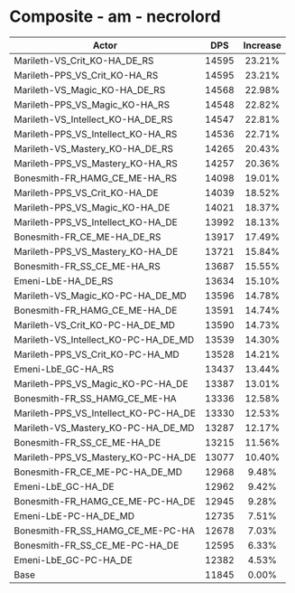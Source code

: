 # Composite - am - necrolord
| Actor | DPS | Increase |
|---|:---:|:---:|
|Marileth-VS_Crit_KO-HA_DE_RS|14595|23.21%|
|Marileth-PPS_VS_Crit_KO-HA_RS|14595|23.21%|
|Marileth-VS_Magic_KO-HA_DE_RS|14568|22.98%|
|Marileth-PPS_VS_Magic_KO-HA_RS|14548|22.82%|
|Marileth-VS_Intellect_KO-HA_DE_RS|14547|22.81%|
|Marileth-PPS_VS_Intellect_KO-HA_RS|14536|22.71%|
|Marileth-VS_Mastery_KO-HA_DE_RS|14265|20.43%|
|Marileth-PPS_VS_Mastery_KO-HA_RS|14257|20.36%|
|Bonesmith-FR_HAMG_CE_ME-HA_RS|14098|19.01%|
|Marileth-PPS_VS_Crit_KO-HA_DE|14039|18.52%|
|Marileth-PPS_VS_Magic_KO-HA_DE|14021|18.37%|
|Marileth-PPS_VS_Intellect_KO-HA_DE|13992|18.13%|
|Bonesmith-FR_CE_ME-HA_DE_RS|13917|17.49%|
|Marileth-PPS_VS_Mastery_KO-HA_DE|13721|15.84%|
|Bonesmith-FR_SS_CE_ME-HA_RS|13687|15.55%|
|Emeni-LbE-HA_DE_RS|13634|15.10%|
|Marileth-VS_Magic_KO-PC-HA_DE_MD|13596|14.78%|
|Bonesmith-FR_HAMG_CE_ME-HA_DE|13591|14.74%|
|Marileth-VS_Crit_KO-PC-HA_DE_MD|13590|14.73%|
|Marileth-VS_Intellect_KO-PC-HA_DE_MD|13539|14.30%|
|Marileth-PPS_VS_Crit_KO-PC-HA_MD|13528|14.21%|
|Emeni-LbE_GC-HA_RS|13437|13.44%|
|Marileth-PPS_VS_Magic_KO-PC-HA_DE|13387|13.01%|
|Bonesmith-FR_SS_HAMG_CE_ME-HA|13336|12.58%|
|Marileth-PPS_VS_Intellect_KO-PC-HA_DE|13330|12.53%|
|Marileth-VS_Mastery_KO-PC-HA_DE_MD|13287|12.17%|
|Bonesmith-FR_SS_CE_ME-HA_DE|13215|11.56%|
|Marileth-PPS_VS_Mastery_KO-PC-HA_DE|13077|10.40%|
|Bonesmith-FR_CE_ME-PC-HA_DE_MD|12968|9.48%|
|Emeni-LbE_GC-HA_DE|12962|9.42%|
|Bonesmith-FR_HAMG_CE_ME-PC-HA_DE|12945|9.28%|
|Emeni-LbE-PC-HA_DE_MD|12735|7.51%|
|Bonesmith-FR_SS_HAMG_CE_ME-PC-HA|12678|7.03%|
|Bonesmith-FR_SS_CE_ME-PC-HA_DE|12595|6.33%|
|Emeni-LbE_GC-PC-HA_DE|12382|4.53%|
|Base|11845|0.00%|
